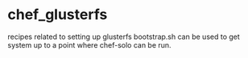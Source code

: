 chef_glusterfs
==============

recipes related to setting up glusterfs
bootstrap.sh can be used to get system up to a point where chef-solo can be run.
